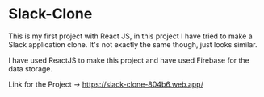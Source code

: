 # Slack-Clone
This is my first project with React JS, in this project I have tried to make a Slack application clone. It's not exactly the same though, just looks similar.

I have used ReactJS to make this project and have used Firebase for the data storage.

Link for the Project -> https://slack-clone-804b6.web.app/
